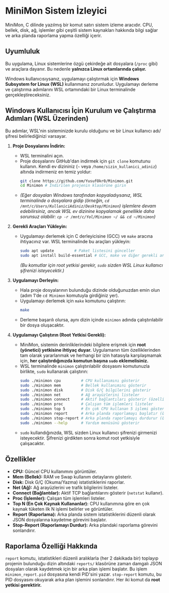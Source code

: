 # MiniMon Sistem İzleyici

MiniMon, C dilinde yazılmış bir komut satırı sistem izleme aracıdır. CPU, bellek, disk, ağ, işlemler gibi çeşitli sistem kaynakları hakkında bilgi sağlar ve arka planda raporlama yapma özelliği içerir.

## Uyumluluk

Bu uygulama, Linux sistemlerine özgü çekirdeğe ait dosyalara (`/proc` gibi) ve araçlara dayanır. Bu nedenle **yalnızca Linux ortamlarında çalışır.**

Windows kullanıcısıysanız, uygulamayı çalıştırmak için **Windows Subsystem for Linux (WSL)** kullanmanız zorunludur. Uygulamayı derleme ve çalıştırma adımlarını WSL ortamındaki bir Linux terminalinde gerçekleştireceksiniz.

## Windows Kullanıcısı İçin Kurulum ve Çalıştırma Adımları (WSL Üzerinden)

Bu adımlar, WSL'nin sisteminizde kurulu olduğunu ve bir Linux kullanıcı adı/şifresi belirlediğinizi varsayar.

1.  **Proje Dosyalarını İndirin:**
    *   WSL terminalini açın.
    *   Proje dosyalarını GitHub'dan indirmek için `git clone` komutunu kullanın. Kendi ev dizininiz (`~` veya `/home/sizin_kullanici_adiniz`) altında indirmeniz en temiz yoldur:
        ```bash
        git clone https://github.com/YusufOkr0/Minimon.git
        cd Minimon # İndirilen projenin klasörüne girin
        ```
    *   *(Eğer dosyaları Windows tarafından kopyaladıysanız, WSL terminalinde o dosyalara gidip (örneğin, `cd /mnt/c/Users/KullaniciAdiniz/Desktop/Minimon`) işlemlere devam edebilirsiniz, ancak WSL ev dizinine kopyalamak genellikle daha sorunsuz olabilir: `cp -r /mnt/c/Yol/Minimon ~/ && cd ~/Minimon`)*

2.  **Gerekli Araçları Yükleyin:**
    *   Uygulamayı derlemek için C derleyicisine (GCC) ve `make` aracına ihtiyacınız var. WSL terminalinde bu araçları yükleyin:
        ```bash
        sudo apt update         # Paket listesini günceller
        sudo apt install build-essential # GCC, make ve diğer gerekli araçları yükler
        ```
        *(Bu komutlar için root yetkisi gerekir, `sudo` sizden WSL Linux kullanıcı şifrenizi isteyecektir.)*

3.  **Uygulamayı Derleyin:**
    *   Hala proje dosyalarının bulunduğu dizinde olduğunuzdan emin olun (adım 1'de `cd Minimon` komutuyla girdiğiniz yer).
    *   Uygulamayı derlemek için `make` komutunu çalıştırın:
        ```bash
        make
        ```
    *   Derleme başarılı olursa, aynı dizin içinde `minimon` adında çalıştırılabilir bir dosya oluşacaktır.

4.  **Uygulamayı Çalıştırın (Root Yetkisi Gerekli):**
    *   MiniMon, sistemin derinliklerindeki bilgilere erişmek için **root (yönetici) yetkisine ihtiyaç duyar.** Uygulamanın tüm özelliklerinden tam olarak yararlanmak ve herhangi bir izin hatasıyla karşılaşmamak için, **her çalıştırdığınızda komutun başına `sudo` eklemelisiniz.**
    *   WSL terminalinde `minimon` çalıştırılabilir dosyasını komutunuzla birlikte, `sudo` kullanarak çalıştırın:
        ```bash
        sudo ./minimon cpu         # CPU kullanımını gösterir
        sudo ./minimon mem         # Bellek kullanımını gösterir
        sudo ./minimon disk        # Disk G/Ç bilgilerini gösterir
        sudo ./minimon net         # Ağ arayüzlerini listeler
        sudo ./minimon connect     # Aktif bağlantıları gösterir (özellikle root gerektirir)
        sudo ./minimon proc        # Çalışan tüm işlemleri listeler
        sudo ./minimon top 5       # En çok CPU kullanan 5 işlemi gösterir
        sudo ./minimon report      # Arka planda raporlamayı başlatır (özellikle root gerektirir)
        sudo ./minimon stop-report # Arka planda raporlamayı durdurur (özellikle root gerektirir)
        sudo ./minimon --help      # Yardım menüsünü gösterir
        ```
    *   `sudo` kullandığınızda, WSL sizden Linux kullanıcı şifrenizi girmenizi isteyecektir. Şifrenizi girdikten sonra komut root yetkisiyle çalışacaktır.

## Özellikler

*   **CPU:** Güncel CPU kullanımını görüntüler.
*   **Mem (Bellek):** RAM ve Swap kullanım detaylarını gösterir.
*   **Disk:** Disk G/Ç (Okuma/Yazma) istatistiklerini raporlar.
*   **Net (Ağ):** Ağ arayüzlerini ve trafik bilgilerini listeler.
*   **Connect (Bağlantılar):** Aktif TCP bağlantılarını gösterir (`netstat` kullanır).
*   **Proc (İşlemler):** Çalışan tüm işlemleri listeler.
*   **Top N (En Çok Kaynak Kullananlar):** CPU kullanımına göre en çok kaynak tüketen ilk N işlemi belirler ve görüntüler.
*   **Report (Raporlama):** Arka planda sistem istatistiklerini düzenli olarak JSON dosyalarına kaydetme görevini başlatır.
*   **Stop-Report (Raporlamayı Durdur):** Arka plandaki raporlama görevini sonlandırır.

## Raporlama Özelliği Hakkında

`report` komutu, istatistikleri düzenli aralıklarla (her 2 dakikada bir) toplayıp projenin bulunduğu dizin altındaki `reports/` klasörüne zaman damgalı JSON dosyaları olarak kaydetmek için bir arka plan işlemi başlatır. Bu işlem `minimon_report.pid` dosyasına kendi PID'sini yazar. `stop-report` komutu, bu PID dosyasını okuyarak arka plan işlemini sonlandırır. Her iki komut da **root yetkisi gerektirir.**
